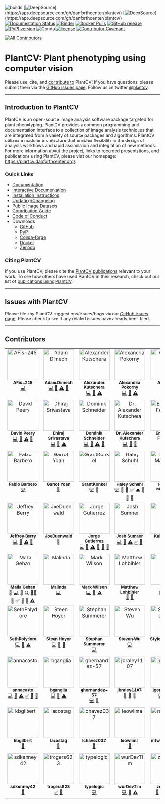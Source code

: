 ![builds](https://github.com/danforthcenter/plantcv/workflows/builds/badge.svg)
[![DeepSource](https://app.deepsource.com/gh/danforthcenter/plantcv.svg/?label=code+coverage&show_trend=true&token=og8rSyKxywOCGkIk8UNiF7B_)](https://app.deepsource.com/gh/danforthcenter/plantcv/)
[![DeepSource](https://app.deepsource.com/gh/danforthcenter/plantcv.svg/?label=active+issues&show_trend=true&token=og8rSyKxywOCGkIk8UNiF7B_)](https://app.deepsource.com/gh/danforthcenter/plantcv/)
[![Documentation Status](https://readthedocs.org/projects/plantcv/badge/?version=stable)](https://plantcv.readthedocs.io/en/stable/?badge=stable)
[![Binder](https://mybinder.org/badge_logo.svg)](https://mybinder.org/v2/gh/danforthcenter/plantcv-binder.git/master?filepath=index.ipynb)
[![Docker Pulls](https://img.shields.io/docker/pulls/danforthcenter/plantcv.svg)](https://hub.docker.com/r/danforthcenter/plantcv/)
[![GitHub release](https://img.shields.io/github/release/danforthcenter/plantcv.svg)](https://github.com/danforthcenter/plantcv/releases)
[![PyPI version](https://badge.fury.io/py/plantcv.svg)](https://badge.fury.io/py/plantcv)
![Conda](https://img.shields.io/conda/v/conda-forge/plantcv)
[![license](https://img.shields.io/github/license/danforthcenter/plantcv.svg)](https://github.com/danforthcenter/plantcv/blob/main/LICENSE)
[![Contributor Covenant](https://img.shields.io/badge/Contributor%20Covenant-2.1-4baaaa.svg)](docs/CODE_OF_CONDUCT.md)
<!-- ALL-CONTRIBUTORS-BADGE:START - Do not remove or modify this section -->
[![All Contributors](https://img.shields.io/badge/all_contributors-61-orange.svg?style=flat-square)](#contributors-)
<!-- ALL-CONTRIBUTORS-BADGE:END -->

# PlantCV: Plant phenotyping using computer vision

Please use, cite, and [contribute to](http://plantcv.readthedocs.io/en/latest/CONTRIBUTING/) PlantCV!
If you have questions, please submit them via the
[GitHub issues page](https://github.com/danforthcenter/plantcv/issues).
Follow us on twitter [@plantcv](https://twitter.com/plantcv).

***

## Introduction to PlantCV

PlantCV is an open-source image analysis software package targeted for plant phenotyping. PlantCV provides a common
programming and documentation interface to a collection of image analysis techniques that are integrated from a variety
of source packages and algorithms. PlantCV utilizes a modular architecture that enables flexibility in the design of
analysis workflows and rapid assimilation and integration of new methods. For more information about the project,
links to recorded presentations, and publications using PlantCV, please visit our homepage: 
<https://plantcv.danforthcenter.org/>.

### Quick Links

* [Documentation](http://plantcv.readthedocs.io/)
* [Interactive Documentation](https://mybinder.org/v2/gh/danforthcenter/plantcv-binder.git/master?filepath=index.ipynb)
* [Installation Instructions](https://plantcv.readthedocs.io/en/stable/installation/)
* [Updating/Changelog](https://plantcv.readthedocs.io/en/stable/updating/)
* [Public Image Datasets](http://plantcv.danforthcenter.org/pages/data.html)
* [Contribution Guide](https://plantcv.readthedocs.io/en/stable/CONTRIBUTING/)
* [Code of Conduct](https://plantcv.readthedocs.io/en/stable/CODE_OF_CONDUCT/)
* Downloads
  * [GitHub](https://github.com/danforthcenter/plantcv)
  * [PyPI](https://pypi.org/project/plantcv/)
  * [Conda-forge](https://anaconda.org/conda-forge/plantcv)
  * [Docker](https://hub.docker.com/r/danforthcenter/plantcv)
  * [Zenodo](https://doi.org/10.5281/zenodo.595522)

### Citing PlantCV

If you use PlantCV, please cite the [PlantCV publications](https://plantcv.danforthcenter.org/#plantcv-publications)
relevant to your work. To see how others have used PlantCV in their research, check out our list of 
[publications using PlantCV](https://plantcv.danforthcenter.org/#publications-using-plantcv).

***

## Issues with PlantCV

Please file any PlantCV suggestions/issues/bugs via our 
[GitHub issues page](https://github.com/danforthcenter/plantcv/issues). Please check to see if any related 
issues have already been filed.

***

## Contributors

<!-- ALL-CONTRIBUTORS-LIST:START - Do not remove or modify this section -->
<!-- prettier-ignore-start -->
<!-- markdownlint-disable -->
<table>
  <tbody>
    <tr>
      <td align="center" valign="top" width="14.28%"><a href="https://github.com/AFis-245"><img src="https://avatars.githubusercontent.com/u/145135602?v=4?s=100" width="100px;" alt="AFis-245"/><br /><sub><b>AFis-245</b></sub></a><br /><a href="https://github.com/danforthcenter/plantcv/commits?author=AFis-245" title="Code">💻</a></td>
      <td align="center" valign="top" width="14.28%"><a href="https://www.adonline.id.au/"><img src="https://avatars.githubusercontent.com/u/5926320?v=4?s=100" width="100px;" alt="Adam Dimech"/><br /><sub><b>Adam Dimech</b></sub></a><br /><a href="https://github.com/danforthcenter/plantcv/commits?author=AdamDimech" title="Code">💻</a> <a href="https://github.com/danforthcenter/plantcv/commits?author=AdamDimech" title="Documentation">📖</a> <a href="https://github.com/danforthcenter/plantcv/commits?author=AdamDimech" title="Tests">⚠️</a> <a href="#ideas-AdamDimech" title="Ideas, Planning, & Feedback">🤔</a></td>
      <td align="center" valign="top" width="14.28%"><a href="https://alexanderkutschera.com/"><img src="https://avatars.githubusercontent.com/u/20026476?v=4?s=100" width="100px;" alt="Alexander Kutschera"/><br /><sub><b>Alexander Kutschera</b></sub></a><br /><a href="https://github.com/danforthcenter/plantcv/commits?author=vektorious" title="Code">💻</a> <a href="https://github.com/danforthcenter/plantcv/commits?author=vektorious" title="Documentation">📖</a> <a href="https://github.com/danforthcenter/plantcv/commits?author=vektorious" title="Tests">⚠️</a></td>
      <td align="center" valign="top" width="14.28%"><a href="https://github.com/aapokor"><img src="https://avatars.githubusercontent.com/u/39534960?v=4?s=100" width="100px;" alt="Alexandria Pokorny"/><br /><sub><b>Alexandria Pokorny</b></sub></a><br /><a href="https://github.com/danforthcenter/plantcv/commits?author=aapokor" title="Code">💻</a> <a href="https://github.com/danforthcenter/plantcv/commits?author=aapokor" title="Documentation">📖</a> <a href="https://github.com/danforthcenter/plantcv/commits?author=aapokor" title="Tests">⚠️</a></td>
      <td align="center" valign="top" width="14.28%"><a href="https://github.com/AzlinII"><img src="https://avatars.githubusercontent.com/u/15007726?v=4?s=100" width="100px;" alt="Andy Lin"/><br /><sub><b>Andy Lin</b></sub></a><br /><a href="https://github.com/danforthcenter/plantcv/commits?author=AzlinII" title="Code">💻</a></td>
      <td align="center" valign="top" width="14.28%"><a href="http://calizarr.github.io/resume"><img src="https://avatars.githubusercontent.com/u/3262069?v=4?s=100" width="100px;" alt="Cesar Lizarraga"/><br /><sub><b>Cesar Lizarraga</b></sub></a><br /><a href="https://github.com/danforthcenter/plantcv/commits?author=calizarr" title="Code">💻</a> <a href="https://github.com/danforthcenter/plantcv/commits?author=calizarr" title="Documentation">📖</a> <a href="https://github.com/danforthcenter/plantcv/commits?author=calizarr" title="Tests">⚠️</a></td>
      <td align="center" valign="top" width="14.28%"><a href="https://github.com/cluebbert"><img src="https://avatars.githubusercontent.com/u/47461392?v=4?s=100" width="100px;" alt="Collin Luebbert"/><br /><sub><b>Collin Luebbert</b></sub></a><br /><a href="https://github.com/danforthcenter/plantcv/commits?author=cluebbert" title="Code">💻</a></td>
    </tr>
    <tr>
      <td align="center" valign="top" width="14.28%"><a href="https://www.linkedin.com/in/david-peery-344882126/"><img src="https://avatars.githubusercontent.com/u/63679152?v=4?s=100" width="100px;" alt="David Peery"/><br /><sub><b>David Peery</b></sub></a><br /><a href="https://github.com/danforthcenter/plantcv/commits?author=jdavidpeery" title="Code">💻</a> <a href="https://github.com/danforthcenter/plantcv/commits?author=jdavidpeery" title="Documentation">📖</a> <a href="https://github.com/danforthcenter/plantcv/commits?author=jdavidpeery" title="Tests">⚠️</a> <a href="#ideas-jdavidpeery" title="Ideas, Planning, & Feedback">🤔</a></td>
      <td align="center" valign="top" width="14.28%"><a href="https://github.com/dhiraj-ms"><img src="https://avatars.githubusercontent.com/u/39856917?v=4?s=100" width="100px;" alt="Dhiraj Srivastava"/><br /><sub><b>Dhiraj Srivastava</b></sub></a><br /><a href="https://github.com/danforthcenter/plantcv/commits?author=dhiraj-ms" title="Code">💻</a> <a href="https://github.com/danforthcenter/plantcv/commits?author=dhiraj-ms" title="Documentation">📖</a> <a href="https://github.com/danforthcenter/plantcv/commits?author=dhiraj-ms" title="Tests">⚠️</a></td>
      <td align="center" valign="top" width="14.28%"><a href="https://data-folks.masto.host/@dschneiderch"><img src="https://avatars.githubusercontent.com/u/7461221?v=4?s=100" width="100px;" alt="Dominik Schneider"/><br /><sub><b>Dominik Schneider</b></sub></a><br /><a href="https://github.com/danforthcenter/plantcv/commits?author=dschneiderch" title="Code">💻</a> <a href="https://github.com/danforthcenter/plantcv/commits?author=dschneiderch" title="Documentation">📖</a> <a href="https://github.com/danforthcenter/plantcv/commits?author=dschneiderch" title="Tests">⚠️</a> <a href="#ideas-dschneiderch" title="Ideas, Planning, & Feedback">🤔</a></td>
      <td align="center" valign="top" width="14.28%"><a href="https://rayngrowingsystems.com/"><img src="https://avatars.githubusercontent.com/u/129968640?v=4?s=100" width="100px;" alt="Dr. Alexander Kutschera"/><br /><sub><b>Dr. Alexander Kutschera</b></sub></a><br /><a href="https://github.com/danforthcenter/plantcv/commits?author=rayn-alex" title="Code">💻</a> <a href="https://github.com/danforthcenter/plantcv/issues?q=author%3Arayn-alex" title="Bug reports">🐛</a> <a href="#question-rayn-alex" title="Answering Questions">💬</a></td>
      <td align="center" valign="top" width="14.28%"><a href="https://github.com/emmanuel-ferdman"><img src="https://avatars.githubusercontent.com/u/35470921?v=4?s=100" width="100px;" alt="Emmanuel Ferdman"/><br /><sub><b>Emmanuel Ferdman</b></sub></a><br /><a href="https://github.com/danforthcenter/plantcv/issues?q=author%3Aemmanuel-ferdman" title="Bug reports">🐛</a> <a href="https://github.com/danforthcenter/plantcv/commits?author=emmanuel-ferdman" title="Documentation">📖</a></td>
      <td align="center" valign="top" width="14.28%"><a href="https://github.com/ic"><img src="https://avatars.githubusercontent.com/u/64160?v=4?s=100" width="100px;" alt="Eric Platon"/><br /><sub><b>Eric Platon</b></sub></a><br /><a href="https://github.com/danforthcenter/plantcv/commits?author=ic" title="Code">💻</a> <a href="https://github.com/danforthcenter/plantcv/commits?author=ic" title="Documentation">📖</a> <a href="https://github.com/danforthcenter/plantcv/commits?author=ic" title="Tests">⚠️</a></td>
      <td align="center" valign="top" width="14.28%"><a href="https://www.datamaplab.com"><img src="https://avatars.githubusercontent.com/u/2442821?v=4?s=100" width="100px;" alt="Fabian Dubois"/><br /><sub><b>Fabian Dubois</b></sub></a><br /><a href="https://github.com/danforthcenter/plantcv/commits?author=fabid" title="Code">💻</a></td>
    </tr>
    <tr>
      <td align="center" valign="top" width="14.28%"><a href="https://fabiobarbero.eu"><img src="https://avatars.githubusercontent.com/u/20724986?v=4?s=100" width="100px;" alt="Fabio Barbero"/><br /><sub><b>Fabio Barbero</b></sub></a><br /><a href="https://github.com/danforthcenter/plantcv/commits?author=fbarbe00" title="Code">💻</a></td>
      <td align="center" valign="top" width="14.28%"><a href="https://github.com/ygarrot"><img src="https://avatars.githubusercontent.com/u/33935239?v=4?s=100" width="100px;" alt="Garrot Yoan"/><br /><sub><b>Garrot Yoan</b></sub></a><br /><a href="https://github.com/danforthcenter/plantcv/commits?author=ygarrot" title="Documentation">📖</a></td>
      <td align="center" valign="top" width="14.28%"><a href="https://github.com/GrantKonkel"><img src="https://avatars.githubusercontent.com/u/78433847?v=4?s=100" width="100px;" alt="GrantKonkel"/><br /><sub><b>GrantKonkel</b></sub></a><br /><a href="https://github.com/danforthcenter/plantcv/commits?author=GrantKonkel" title="Code">💻</a> <a href="https://github.com/danforthcenter/plantcv/commits?author=GrantKonkel" title="Documentation">📖</a></td>
      <td align="center" valign="top" width="14.28%"><a href="https://github.com/HaleySchuhl"><img src="https://avatars.githubusercontent.com/u/44006936?v=4?s=100" width="100px;" alt="Haley Schuhl"/><br /><sub><b>Haley Schuhl</b></sub></a><br /><a href="https://github.com/danforthcenter/plantcv/commits?author=HaleySchuhl" title="Code">💻</a> <a href="https://github.com/danforthcenter/plantcv/commits?author=HaleySchuhl" title="Documentation">📖</a> <a href="#maintenance-HaleySchuhl" title="Maintenance">🚧</a> <a href="#tutorial-HaleySchuhl" title="Tutorials">✅</a> <a href="https://github.com/danforthcenter/plantcv/commits?author=HaleySchuhl" title="Tests">⚠️</a> <a href="#talk-HaleySchuhl" title="Talks">📢</a> <a href="#ideas-HaleySchuhl" title="Ideas, Planning, & Feedback">🤔</a> <a href="#question-HaleySchuhl" title="Answering Questions">💬</a></td>
      <td align="center" valign="top" width="14.28%"><a href="https://github.com/hkmanching"><img src="https://avatars.githubusercontent.com/u/8751385?v=4?s=100" width="100px;" alt="Heather Manching"/><br /><sub><b>Heather Manching</b></sub></a><br /><a href="https://github.com/danforthcenter/plantcv/issues?q=author%3Ahkmanching" title="Bug reports">🐛</a></td>
      <td align="center" valign="top" width="14.28%"><a href="https://github.com/DannieSheng"><img src="https://avatars.githubusercontent.com/u/28633120?v=4?s=100" width="100px;" alt="Hudanyun Sheng"/><br /><sub><b>Hudanyun Sheng</b></sub></a><br /><a href="https://github.com/danforthcenter/plantcv/commits?author=DannieSheng" title="Code">💻</a> <a href="https://github.com/danforthcenter/plantcv/commits?author=DannieSheng" title="Documentation">📖</a> <a href="https://github.com/danforthcenter/plantcv/commits?author=DannieSheng" title="Tests">⚠️</a> <a href="#ideas-DannieSheng" title="Ideas, Planning, & Feedback">🤔</a></td>
      <td align="center" valign="top" width="14.28%"><a href="https://jakejasper.xyz"><img src="https://avatars.githubusercontent.com/u/35571955?v=4?s=100" width="100px;" alt="Jake"/><br /><sub><b>Jake</b></sub></a><br /><a href="https://github.com/danforthcenter/plantcv/commits?author=Jake-Jasper" title="Code">💻</a> <a href="https://github.com/danforthcenter/plantcv/commits?author=Jake-Jasper" title="Documentation">📖</a></td>
    </tr>
    <tr>
      <td align="center" valign="top" width="14.28%"><a href="https://github.com/jberry47"><img src="https://avatars.githubusercontent.com/u/20114985?v=4?s=100" width="100px;" alt="Jeffrey Berry"/><br /><sub><b>Jeffrey Berry</b></sub></a><br /><a href="https://github.com/danforthcenter/plantcv/commits?author=jberry47" title="Code">💻</a> <a href="https://github.com/danforthcenter/plantcv/commits?author=jberry47" title="Documentation">📖</a> <a href="https://github.com/danforthcenter/plantcv/commits?author=jberry47" title="Tests">⚠️</a> <a href="#ideas-jberry47" title="Ideas, Planning, & Feedback">🤔</a></td>
      <td align="center" valign="top" width="14.28%"><a href="https://github.com/JoeDuenwald"><img src="https://avatars.githubusercontent.com/u/101900627?v=4?s=100" width="100px;" alt="JoeDuenwald"/><br /><sub><b>JoeDuenwald</b></sub></a><br /><a href="https://github.com/danforthcenter/plantcv/commits?author=JoeDuenwald" title="Documentation">📖</a></td>
      <td align="center" valign="top" width="14.28%"><a href="https://sites.google.com/view/jorge-gutierrezor/home"><img src="https://avatars.githubusercontent.com/u/26798565?v=4?s=100" width="100px;" alt="Jorge Gutierrez"/><br /><sub><b>Jorge Gutierrez</b></sub></a><br /><a href="https://github.com/danforthcenter/plantcv/commits?author=JorgeGtz" title="Code">💻</a> <a href="https://github.com/danforthcenter/plantcv/commits?author=JorgeGtz" title="Documentation">📖</a> <a href="https://github.com/danforthcenter/plantcv/commits?author=JorgeGtz" title="Tests">⚠️</a> <a href="#talk-JorgeGtz" title="Talks">📢</a> <a href="#ideas-JorgeGtz" title="Ideas, Planning, & Feedback">🤔</a> <a href="#question-JorgeGtz" title="Answering Questions">💬</a></td>
      <td align="center" valign="top" width="14.28%"><a href="https://github.com/joshqsumner"><img src="https://avatars.githubusercontent.com/u/51797700?v=4?s=100" width="100px;" alt="Josh Sumner"/><br /><sub><b>Josh Sumner</b></sub></a><br /><a href="https://github.com/danforthcenter/plantcv/commits?author=joshqsumner" title="Code">💻</a> <a href="https://github.com/danforthcenter/plantcv/commits?author=joshqsumner" title="Documentation">📖</a> <a href="https://github.com/danforthcenter/plantcv/commits?author=joshqsumner" title="Tests">⚠️</a> <a href="#tutorial-joshqsumner" title="Tutorials">✅</a> <a href="#ideas-joshqsumner" title="Ideas, Planning, & Feedback">🤔</a></td>
      <td align="center" valign="top" width="14.28%"><a href="https://github.com/kaitlynrying"><img src="https://avatars.githubusercontent.com/u/156353832?v=4?s=100" width="100px;" alt="Kaitlyn Ying"/><br /><sub><b>Kaitlyn Ying</b></sub></a><br /><a href="https://github.com/danforthcenter/plantcv/commits?author=kaitlynrying" title="Code">💻</a></td>
      <td align="center" valign="top" width="14.28%"><a href="https://www.danforthcenter.org/our-work/core-facilities/phenotyping/"><img src="https://avatars.githubusercontent.com/u/58490237?v=4?s=100" width="100px;" alt="Katie Murphy"/><br /><sub><b>Katie Murphy</b></sub></a><br /><a href="https://github.com/danforthcenter/plantcv/commits?author=kmurphy61" title="Documentation">📖</a> <a href="#tutorial-kmurphy61" title="Tutorials">✅</a> <a href="#talk-kmurphy61" title="Talks">📢</a> <a href="#ideas-kmurphy61" title="Ideas, Planning, & Feedback">🤔</a> <a href="#promotion-kmurphy61" title="Promotion">📣</a></td>
      <td align="center" valign="top" width="14.28%"><a href="https://github.com/k034b363"><img src="https://avatars.githubusercontent.com/u/156026125?v=4?s=100" width="100px;" alt="KeelyBrown"/><br /><sub><b>KeelyBrown</b></sub></a><br /><a href="https://github.com/danforthcenter/plantcv/commits?author=k034b363" title="Code">💻</a></td>
    </tr>
    <tr>
      <td align="center" valign="top" width="14.28%"><a href="http://gehan-lab.org"><img src="https://avatars.githubusercontent.com/u/6978303?v=4?s=100" width="100px;" alt="Malia Gehan"/><br /><sub><b>Malia Gehan</b></sub></a><br /><a href="#projectManagement-maliagehan" title="Project Management">📆</a> <a href="https://github.com/danforthcenter/plantcv/commits?author=maliagehan" title="Code">💻</a> <a href="https://github.com/danforthcenter/plantcv/commits?author=maliagehan" title="Documentation">📖</a> <a href="#fundingFinding-maliagehan" title="Funding Finding">🔍</a> <a href="#mentoring-maliagehan" title="Mentoring">🧑‍🏫</a> <a href="#talk-maliagehan" title="Talks">📢</a> <a href="#tutorial-maliagehan" title="Tutorials">✅</a> <a href="#ideas-maliagehan" title="Ideas, Planning, & Feedback">🤔</a> <a href="#question-maliagehan" title="Answering Questions">💬</a> <a href="https://github.com/danforthcenter/plantcv/commits?author=maliagehan" title="Tests">⚠️</a></td>
      <td align="center" valign="top" width="14.28%"><a href="https://github.com/maldil"><img src="https://avatars.githubusercontent.com/u/20140049?v=4?s=100" width="100px;" alt="Malinda"/><br /><sub><b>Malinda</b></sub></a><br /><a href="https://github.com/danforthcenter/plantcv/commits?author=maldil" title="Code">💻</a></td>
      <td align="center" valign="top" width="14.28%"><a href="https://github.com/afinit"><img src="https://avatars.githubusercontent.com/u/6353304?v=4?s=100" width="100px;" alt="Mark Wilson"/><br /><sub><b>Mark Wilson</b></sub></a><br /><a href="https://github.com/danforthcenter/plantcv/commits?author=afinit" title="Code">💻</a> <a href="https://github.com/danforthcenter/plantcv/commits?author=afinit" title="Documentation">📖</a> <a href="https://github.com/danforthcenter/plantcv/commits?author=afinit" title="Tests">⚠️</a></td>
      <td align="center" valign="top" width="14.28%"><a href="https://github.com/mlohbihler"><img src="https://avatars.githubusercontent.com/u/1182059?v=4?s=100" width="100px;" alt="Matthew Lohbihler"/><br /><sub><b>Matthew Lohbihler</b></sub></a><br /><a href="https://github.com/danforthcenter/plantcv/issues?q=author%3Amlohbihler" title="Bug reports">🐛</a> <a href="https://github.com/danforthcenter/plantcv/commits?author=mlohbihler" title="Documentation">📖</a></td>
      <td align="center" valign="top" width="14.28%"><a href="https://github.com/maxjfeldman"><img src="https://avatars.githubusercontent.com/u/6977566?v=4?s=100" width="100px;" alt="Max"/><br /><sub><b>Max</b></sub></a><br /><a href="https://github.com/danforthcenter/plantcv/commits?author=maxjfeldman" title="Code">💻</a> <a href="https://github.com/danforthcenter/plantcv/commits?author=maxjfeldman" title="Documentation">📖</a> <a href="#ideas-maxjfeldman" title="Ideas, Planning, & Feedback">🤔</a></td>
      <td align="center" valign="top" width="14.28%"><a href="http://danforthcenter.org"><img src="https://avatars.githubusercontent.com/u/6233508?v=4?s=100" width="100px;" alt="Noah Fahlgren"/><br /><sub><b>Noah Fahlgren</b></sub></a><br /><a href="#projectManagement-nfahlgren" title="Project Management">📆</a> <a href="https://github.com/danforthcenter/plantcv/commits?author=nfahlgren" title="Code">💻</a> <a href="https://github.com/danforthcenter/plantcv/commits?author=nfahlgren" title="Documentation">📖</a> <a href="https://github.com/danforthcenter/plantcv/commits?author=nfahlgren" title="Tests">⚠️</a> <a href="#fundingFinding-nfahlgren" title="Funding Finding">🔍</a> <a href="#mentoring-nfahlgren" title="Mentoring">🧑‍🏫</a> <a href="#talk-nfahlgren" title="Talks">📢</a> <a href="#tutorial-nfahlgren" title="Tutorials">✅</a> <a href="#ideas-nfahlgren" title="Ideas, Planning, & Feedback">🤔</a> <a href="#question-nfahlgren" title="Answering Questions">💬</a></td>
      <td align="center" valign="top" width="14.28%"><a href="https://github.com/Sanazjd"><img src="https://avatars.githubusercontent.com/u/40071989?v=4?s=100" width="100px;" alt="Sanazjd"/><br /><sub><b>Sanazjd</b></sub></a><br /><a href="https://github.com/danforthcenter/plantcv/commits?author=Sanazjd" title="Code">💻</a> <a href="https://github.com/danforthcenter/plantcv/commits?author=Sanazjd" title="Documentation">📖</a> <a href="https://github.com/danforthcenter/plantcv/commits?author=Sanazjd" title="Tests">⚠️</a> <a href="#ideas-Sanazjd" title="Ideas, Planning, & Feedback">🤔</a></td>
    </tr>
    <tr>
      <td align="center" valign="top" width="14.28%"><a href="https://github.com/SethPolydore"><img src="https://avatars.githubusercontent.com/u/65034463?v=4?s=100" width="100px;" alt="SethPolydore"/><br /><sub><b>SethPolydore</b></sub></a><br /><a href="https://github.com/danforthcenter/plantcv/commits?author=SethPolydore" title="Code">💻</a> <a href="https://github.com/danforthcenter/plantcv/commits?author=SethPolydore" title="Documentation">📖</a> <a href="https://github.com/danforthcenter/plantcv/commits?author=SethPolydore" title="Tests">⚠️</a></td>
      <td align="center" valign="top" width="14.28%"><a href="https://orcid.org/0000-0002-1338-8900"><img src="https://avatars.githubusercontent.com/u/2046665?v=4?s=100" width="100px;" alt="Steen Hoyer"/><br /><sub><b>Steen Hoyer</b></sub></a><br /><a href="https://github.com/danforthcenter/plantcv/commits?author=jshoyer" title="Code">💻</a> <a href="https://github.com/danforthcenter/plantcv/commits?author=jshoyer" title="Documentation">📖</a> <a href="#ideas-jshoyer" title="Ideas, Planning, & Feedback">🤔</a></td>
      <td align="center" valign="top" width="14.28%"><a href="https://github.com/stiphyMT"><img src="https://avatars.githubusercontent.com/u/15986230?v=4?s=100" width="100px;" alt="Stephan Summerer"/><br /><sub><b>Stephan Summerer</b></sub></a><br /><a href="https://github.com/danforthcenter/plantcv/commits?author=stiphyMT" title="Code">💻</a></td>
      <td align="center" valign="top" width="14.28%"><a href="https://github.com/stevenhwu"><img src="https://avatars.githubusercontent.com/u/1005078?v=4?s=100" width="100px;" alt="Steven Wu"/><br /><sub><b>Steven Wu</b></sub></a><br /><a href="https://github.com/danforthcenter/plantcv/commits?author=stevenhwu" title="Code">💻</a></td>
      <td align="center" valign="top" width="14.28%"><a href="https://github.com/Stylopidae1793"><img src="https://avatars.githubusercontent.com/u/128506162?v=4?s=100" width="100px;" alt="Stylopidae1793"/><br /><sub><b>Stylopidae1793</b></sub></a><br /><a href="https://github.com/danforthcenter/plantcv/commits?author=Stylopidae1793" title="Documentation">📖</a></td>
      <td align="center" valign="top" width="14.28%"><a href="https://tj-schultz.github.io/"><img src="https://avatars.githubusercontent.com/u/73593696?v=4?s=100" width="100px;" alt="TJ Schultz"/><br /><sub><b>TJ Schultz</b></sub></a><br /><a href="https://github.com/danforthcenter/plantcv/commits?author=tj-schultz" title="Code">💻</a> <a href="https://github.com/danforthcenter/plantcv/issues?q=author%3Atj-schultz" title="Bug reports">🐛</a></td>
      <td align="center" valign="top" width="14.28%"><a href="https://github.com/adrianethompson"><img src="https://avatars.githubusercontent.com/u/85243018?v=4?s=100" width="100px;" alt="adrianethompson"/><br /><sub><b>adrianethompson</b></sub></a><br /><a href="https://github.com/danforthcenter/plantcv/commits?author=adrianethompson" title="Code">💻</a> <a href="https://github.com/danforthcenter/plantcv/commits?author=adrianethompson" title="Documentation">📖</a> <a href="#tutorial-adrianethompson" title="Tutorials">✅</a></td>
    </tr>
    <tr>
      <td align="center" valign="top" width="14.28%"><a href="https://github.com/annacasto"><img src="https://avatars.githubusercontent.com/u/61164490?v=4?s=100" width="100px;" alt="annacasto"/><br /><sub><b>annacasto</b></sub></a><br /><a href="https://github.com/danforthcenter/plantcv/commits?author=annacasto" title="Code">💻</a> <a href="https://github.com/danforthcenter/plantcv/commits?author=annacasto" title="Documentation">📖</a> <a href="https://github.com/danforthcenter/plantcv/commits?author=annacasto" title="Tests">⚠️</a> <a href="#tutorial-annacasto" title="Tutorials">✅</a> <a href="#talk-annacasto" title="Talks">📢</a> <a href="#ideas-annacasto" title="Ideas, Planning, & Feedback">🤔</a></td>
      <td align="center" valign="top" width="14.28%"><a href="https://github.com/bganglia"><img src="https://avatars.githubusercontent.com/u/48276939?v=4?s=100" width="100px;" alt="bganglia"/><br /><sub><b>bganglia</b></sub></a><br /><a href="https://github.com/danforthcenter/plantcv/commits?author=bganglia" title="Code">💻</a> <a href="https://github.com/danforthcenter/plantcv/commits?author=bganglia" title="Documentation">📖</a> <a href="https://github.com/danforthcenter/plantcv/commits?author=bganglia" title="Tests">⚠️</a></td>
      <td align="center" valign="top" width="14.28%"><a href="https://github.com/ghernandez-57"><img src="https://avatars.githubusercontent.com/u/170016226?v=4?s=100" width="100px;" alt="ghernandez-57"/><br /><sub><b>ghernandez-57</b></sub></a><br /><a href="https://github.com/danforthcenter/plantcv/commits?author=ghernandez-57" title="Code">💻</a> <a href="https://github.com/danforthcenter/plantcv/commits?author=ghernandez-57" title="Documentation">📖</a></td>
      <td align="center" valign="top" width="14.28%"><a href="https://github.com/jbraley1107"><img src="https://avatars.githubusercontent.com/u/186077704?v=4?s=100" width="100px;" alt="jbraley1107"/><br /><sub><b>jbraley1107</b></sub></a><br /><a href="https://github.com/danforthcenter/plantcv/pulls?q=is%3Apr+reviewed-by%3Ajbraley1107" title="Reviewed Pull Requests">👀</a> <a href="#userTesting-jbraley1107" title="User Testing">📓</a> <a href="https://github.com/danforthcenter/plantcv/issues?q=author%3Ajbraley1107" title="Bug reports">🐛</a></td>
      <td align="center" valign="top" width="14.28%"><a href="https://github.com/jgerardhodge"><img src="https://avatars.githubusercontent.com/u/11335765?v=4?s=100" width="100px;" alt="jgerardhodge"/><br /><sub><b>jgerardhodge</b></sub></a><br /><a href="https://github.com/danforthcenter/plantcv/commits?author=jgerardhodge" title="Code">💻</a> <a href="https://github.com/danforthcenter/plantcv/commits?author=jgerardhodge" title="Documentation">📖</a> <a href="https://github.com/danforthcenter/plantcv/commits?author=jgerardhodge" title="Tests">⚠️</a></td>
      <td align="center" valign="top" width="14.28%"><a href="https://github.com/jmgordon1223"><img src="https://avatars.githubusercontent.com/u/128613726?v=4?s=100" width="100px;" alt="jmgordon1223"/><br /><sub><b>jmgordon1223</b></sub></a><br /><a href="https://github.com/danforthcenter/plantcv/commits?author=jmgordon1223" title="Documentation">📖</a></td>
      <td align="center" valign="top" width="14.28%"><a href="https://github.com/jwheeler5"><img src="https://avatars.githubusercontent.com/u/86489506?v=4?s=100" width="100px;" alt="jwheeler5"/><br /><sub><b>jwheeler5</b></sub></a><br /><a href="https://github.com/danforthcenter/plantcv/commits?author=jwheeler5" title="Code">💻</a> <a href="https://github.com/danforthcenter/plantcv/commits?author=jwheeler5" title="Documentation">📖</a> <a href="https://github.com/danforthcenter/plantcv/commits?author=jwheeler5" title="Tests">⚠️</a></td>
    </tr>
    <tr>
      <td align="center" valign="top" width="14.28%"><a href="https://github.com/kbgilbert"><img src="https://avatars.githubusercontent.com/u/13541110?v=4?s=100" width="100px;" alt="kbgilbert"/><br /><sub><b>kbgilbert</b></sub></a><br /><a href="#design-kbgilbert" title="Design">🎨</a></td>
      <td align="center" valign="top" width="14.28%"><a href="https://github.com/lacostag"><img src="https://avatars.githubusercontent.com/u/72940710?v=4?s=100" width="100px;" alt="lacostag"/><br /><sub><b>lacostag</b></sub></a><br /><a href="https://github.com/danforthcenter/plantcv/commits?author=lacostag" title="Documentation">📖</a></td>
      <td align="center" valign="top" width="14.28%"><a href="https://github.com/lchavez037"><img src="https://avatars.githubusercontent.com/u/18586794?v=4?s=100" width="100px;" alt="lchavez037"/><br /><sub><b>lchavez037</b></sub></a><br /><a href="https://github.com/danforthcenter/plantcv/commits?author=lchavez037" title="Documentation">📖</a></td>
      <td align="center" valign="top" width="14.28%"><a href="https://github.com/leowlima"><img src="https://avatars.githubusercontent.com/u/123584304?v=4?s=100" width="100px;" alt="leowlima"/><br /><sub><b>leowlima</b></sub></a><br /><a href="https://github.com/danforthcenter/plantcv/commits?author=leowlima" title="Documentation">📖</a></td>
      <td align="center" valign="top" width="14.28%"><a href="https://github.com/mtwatso2-eng"><img src="https://avatars.githubusercontent.com/u/55025422?v=4?s=100" width="100px;" alt="mtwatso2-eng"/><br /><sub><b>mtwatso2-eng</b></sub></a><br /><a href="https://github.com/danforthcenter/plantcv/commits?author=mtwatso2-eng" title="Code">💻</a></td>
      <td align="center" valign="top" width="14.28%"><a href="https://github.com/natejly"><img src="https://avatars.githubusercontent.com/u/141955513?v=4?s=100" width="100px;" alt="natejly"/><br /><sub><b>natejly</b></sub></a><br /><a href="https://github.com/danforthcenter/plantcv/commits?author=natejly" title="Code">💻</a></td>
      <td align="center" valign="top" width="14.28%"><a href="https://github.com/scallen81"><img src="https://avatars.githubusercontent.com/u/21960021?v=4?s=100" width="100px;" alt="scallen81"/><br /><sub><b>scallen81</b></sub></a><br /><a href="https://github.com/danforthcenter/plantcv/commits?author=scallen81" title="Code">💻</a></td>
    </tr>
    <tr>
      <td align="center" valign="top" width="14.28%"><a href="https://github.com/sdkenney42"><img src="https://avatars.githubusercontent.com/u/128510721?v=4?s=100" width="100px;" alt="sdkenney42"/><br /><sub><b>sdkenney42</b></sub></a><br /><a href="https://github.com/danforthcenter/plantcv/commits?author=sdkenney42" title="Documentation">📖</a></td>
      <td align="center" valign="top" width="14.28%"><a href="https://github.com/trogers623"><img src="https://avatars.githubusercontent.com/u/195968055?v=4?s=100" width="100px;" alt="trogers623"/><br /><sub><b>trogers623</b></sub></a><br /><a href="#tutorial-trogers623" title="Tutorials">✅</a> <a href="https://github.com/danforthcenter/plantcv/commits?author=trogers623" title="Documentation">📖</a></td>
      <td align="center" valign="top" width="14.28%"><a href="https://github.com/typelogic"><img src="https://avatars.githubusercontent.com/u/45341970?v=4?s=100" width="100px;" alt="typelogic"/><br /><sub><b>typelogic</b></sub></a><br /><a href="https://github.com/danforthcenter/plantcv/commits?author=typelogic" title="Code">💻</a></td>
      <td align="center" valign="top" width="14.28%"><a href="https://github.com/wurDevTim"><img src="https://avatars.githubusercontent.com/u/81219429?v=4?s=100" width="100px;" alt="wurDevTim"/><br /><sub><b>wurDevTim</b></sub></a><br /><a href="https://github.com/danforthcenter/plantcv/commits?author=wurDevTim" title="Code">💻</a> <a href="https://github.com/danforthcenter/plantcv/commits?author=wurDevTim" title="Documentation">📖</a> <a href="https://github.com/danforthcenter/plantcv/commits?author=wurDevTim" title="Tests">⚠️</a></td>
      <td align="center" valign="top" width="14.28%"><a href="https://github.com/zeeuqsze"><img src="https://avatars.githubusercontent.com/u/107494588?v=4?s=100" width="100px;" alt="zeeuqsze"/><br /><sub><b>zeeuqsze</b></sub></a><br /><a href="https://github.com/danforthcenter/plantcv/commits?author=zeeuqsze" title="Documentation">📖</a> <a href="#tutorial-zeeuqsze" title="Tutorials">✅</a> <a href="#talk-zeeuqsze" title="Talks">📢</a> <a href="#mentoring-zeeuqsze" title="Mentoring">🧑‍🏫</a></td>
    </tr>
  </tbody>
</table>

<!-- markdownlint-restore -->
<!-- prettier-ignore-end -->

<!-- ALL-CONTRIBUTORS-LIST:END -->
<!-- prettier-ignore-start -->
<!-- markdownlint-disable -->

<!-- markdownlint-restore -->
<!-- prettier-ignore-end -->

<!-- ALL-CONTRIBUTORS-LIST:END -->
